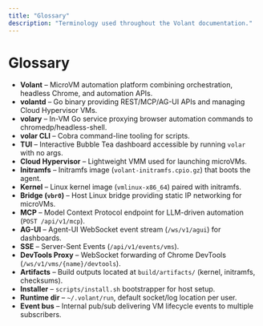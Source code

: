 ```yaml
---
title: "Glossary"
description: "Terminology used throughout the Volant documentation."
---
```


# Glossary

- **Volant** – MicroVM automation platform combining orchestration, headless Chrome, and automation APIs.
- **volantd** – Go binary providing REST/MCP/AG-UI APIs and managing Cloud Hypervisor VMs.
- **volary** – In-VM Go service proxying browser automation commands to chromedp/headless-shell.
- **volar CLI** – Cobra command-line tooling for scripts.
- **TUI** – Interactive Bubble Tea dashboard accessible by running `volar` with no args.
- **Cloud Hypervisor** – Lightweight VMM used for launching microVMs.
- **Initramfs** – Initramfs image (`volant-initramfs.cpio.gz`) that boots the agent.
- **Kernel** – Linux kernel image (`vmlinux-x86_64`) paired with initramfs.
- **Bridge (`vbr0`)** – Host Linux bridge providing static IP networking for microVMs.
- **MCP** – Model Context Protocol endpoint for LLM-driven automation (`POST /api/v1/mcp`).
- **AG-UI** – Agent-UI WebSocket event stream (`/ws/v1/agui`) for dashboards.
- **SSE** – Server-Sent Events (`/api/v1/events/vms`).
- **DevTools Proxy** – WebSocket forwarding of Chrome DevTools (`/ws/v1/vms/{name}/devtools`).
- **Artifacts** – Build outputs located at `build/artifacts/` (kernel, initramfs, checksums).
- **Installer** – `scripts/install.sh` bootstrapper for host setup.
- **Runtime dir** – `~/.volant/run`, default socket/log location per user.
- **Event bus** – Internal pub/sub delivering VM lifecycle events to multiple subscribers.
